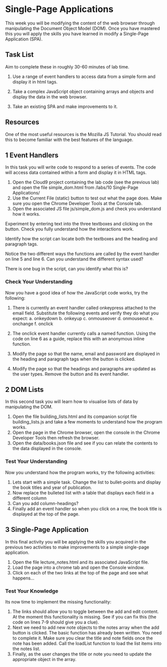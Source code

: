 # Single-Page Applications

This week you will be modifying the content of the web browser through manipulating the Document Object Model (DOM). Once you have mastered this you will apply the skills you have learned in modify a Single-Page Application (SPA).

## Task List

Aim to complete these in roughly 30-60 minutes of lab time.

1. Use a range of event handlers to access data from a simple form and display it in html tags.

2. Take a complex JavaScript object containing arrays and objects and display the data in the web browser.

3. Take an existing SPA and make improvements to it.

## Resources

One of the most useful resources is the Mozilla JS Tutorial. You should read this to become familiar with the best features of the language.

## 1 Event Handlers

In this task you will write code to respond to a series of events. The code will access data contained within a form and display it in HTML tags.

1. Open the Cloud9 project containing the lab code (see the previous lab) and open the file  simple_dom.html  from  /labs/10 Single-Page Applications/ 
2. Use the  Current File (static)  button to test out what the page does. Make sure you open the Chrome Developer Tools at the Console tab.
3. Open the associated JS file  js/simple_dom.js  and check you understand how it works.

Experiment by entering text into the three textboxes and clicking on the button. Check you fully understand how the interactions work.

Identify how the script can locate both the textboxes and the heading and paragraph tags.

Notice the two different ways the functions are called by the event handler on line 5 and line 6. Can you understand the different syntax used?

There is one bug in the script, can you identify what this is?

### Check Your Understanding

Now you have a good idea of how the JavaScript code works, try the following:

1. There is currently an event handler called onkeypress attached to the email field. Substitute the following events and verify they do what you expect:
    a. onkeydown
    b. onkeyup
    c. onmouseover
    d. onmouseout
    e. onchange
    f. onclick
    
2. The onclick event handler currently calls a named function. Using the code on line 6 as a guide, replace this with an anonymous inline function.
3. Modify the page so that the name, email and password are displayed in the heading and paragraph tags when the button is clicked.
4. Modify the page so that the headings and paragraphs are updated as the user types. Remove the button and its event handler.

## 2 DOM Lists

In this second task you will learn how to visualise lists of data by manipulating the DOM.

1. Open the file  building_lists.html  and its companion script file  building_lists.js  and take a few moments to understand how the program works.
2. Open the page in the Chrome browser, open the console in the Chrome Developer Tools then refresh the browser.
3. Open the  data/books.json  file and see if you can relate the contents to the data displayed in the console.

### Test Your Understanding

Now you understand how the program works, try the following activities:

1. Lets start with a simple task. Change the list to bullet-points and display the book titles and year of publication.
2. Now replace the bulleted list with a table that displays each field in a different column
3. Can you add column-headings?
4. Finally add an event handler so when you click on a row, the book title is displayed at the top of the page.

## 3 Single-Page Application

In this final activity you will be applying the skills you acquired in the previous two activities to make improvements to a simple single-page application.

1. Open the file  lecture_notes.html  and its associated JavaScript file.
2. Load the page into a chrome tab and open the Console window.
3. Click on each of the two links at the top of the page and see what happens...

### Test Your Knowledge

Its now time to implement the missing functionality:

1. The links should allow you to toggle between the add and edit content. At the moment this functionality is missing. See if you can fix this (the code on lines 7-9 should give you a clue).
2. Next we need to add new note objects to the notes array when the add button is clicked. The basic function has already been written. You need to complete it. Make sure you clear the title and note fields once the note has been added. Call the loadList function to load the list items into the notes list.
3. Finally, as the user changes the title or note you need to update the appropriate object in the array.
